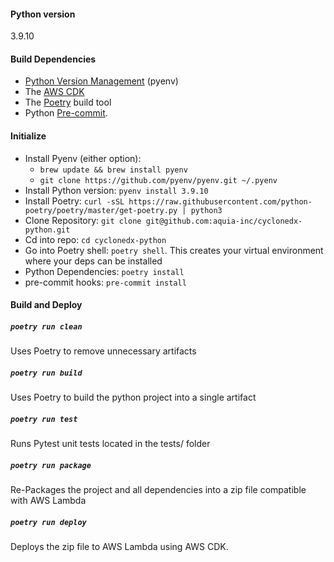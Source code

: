 
#### Python version
3.9.10

#### Build Dependencies
- [Python Version Management](https://github.com/pyenv/pyenv) (pyenv)
- The [AWS CDK](https://docs.aws.amazon.com/cdk/v2/guide/getting_started.html#getting_started_install)
- The [Poetry](https://python-poetry.org/docs/) build tool
- Python [Pre-commit](https://pre-commit.com/).

#### Initialize
- Install Pyenv (either option):
  - `brew update && brew install pyenv`
  - `git clone https://github.com/pyenv/pyenv.git ~/.pyenv`
- Install Python version: `pyenv install 3.9.10`
- Install Poetry: `curl -sSL https://raw.githubusercontent.com/python-poetry/poetry/master/get-poetry.py | python3`
- Clone Repository: `git clone git@github.com:aquia-inc/cyclonedx-python.git`
- Cd into repo: `cd cyclonedx-python`
- Go into Poetry shell: `poetry shell`.  This creates your virtual environment where your deps can be installed
- Python Dependencies: `poetry install`
- pre-commit hooks: `pre-commit install`

#### Build and Deploy
##### `poetry run clean`
Uses Poetry to remove unnecessary artifacts

##### `poetry run build`
Uses Poetry to build the python project into a single artifact

##### `poetry run test`
Runs Pytest unit tests located in the tests/ folder

##### `poetry run package`
Re-Packages the project and all dependencies into a zip file compatible with AWS Lambda

##### `poetry run deploy`
Deploys the zip file to AWS Lambda using AWS CDK.
